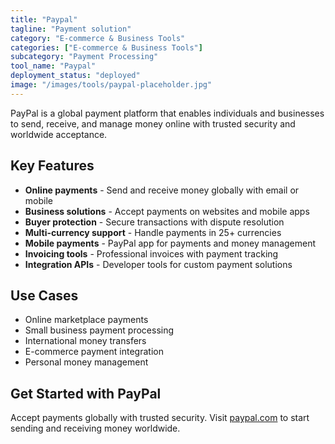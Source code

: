 ```yaml
---
title: "Paypal"
tagline: "Payment solution"
category: "E-commerce & Business Tools"
categories: ["E-commerce & Business Tools"]
subcategory: "Payment Processing"
tool_name: "Paypal"
deployment_status: "deployed"
image: "/images/tools/paypal-placeholder.jpg"
---
```

PayPal is a global payment platform that enables individuals and businesses to send, receive, and manage money online with trusted security and worldwide acceptance.

## Key Features

- **Online payments** - Send and receive money globally with email or mobile
- **Business solutions** - Accept payments on websites and mobile apps
- **Buyer protection** - Secure transactions with dispute resolution
- **Multi-currency support** - Handle payments in 25+ currencies
- **Mobile payments** - PayPal app for payments and money management
- **Invoicing tools** - Professional invoices with payment tracking
- **Integration APIs** - Developer tools for custom payment solutions

## Use Cases

- Online marketplace payments
- Small business payment processing
- International money transfers
- E-commerce payment integration
- Personal money management

## Get Started with PayPal

Accept payments globally with trusted security. Visit [paypal.com](https://www.paypal.com) to start sending and receiving money worldwide.
